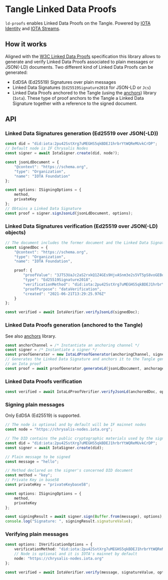 # Tangle Linked Data Proofs

`ld-proofs` enables Linked Data Proofs on the Tangle. Powered by [IOTA Identity](https://github.com/iotaledger/identity.rs) and [IOTA Streams](https://github.com/iotaledger/streams). 

## How it works

Aligned with the [W3C Linked Data Proofs](https://w3c-ccg.github.io/ld-proofs/) specification this library allows to generate and verify Linked Data Proofs associated to plain messages or JSON(-LD) documents. Two different kind of Linked Data Proofs can be generated:

* EdDSA (Ed25519) Signatures over plain messages
* Linked Data Signatures (`Ed25519Signature2018` for JSON-LD or `Jcs`)
* Linked Data Proofs anchored to the Tangle (using the [anchors](../anchors)) library (`Iota`). These type of proof anchors to the Tangle a Linked Data Signature together with a reference to the signed document. 

## API

### Linked Data Signatures generation (Ed25519 over JSON(-LD))

```ts
const did = "did:iota:2pu42SstXrg7uMEGHS5qkBDEJ1hrbrYtWQReMUvkCrDP";
// Default node is IF Chrysalis Nodes
const signer = await IotaSigner.create(did, node?);

const jsonLdDocument = {
    "@context": "https://schema.org",
    "type": "Organization",
    "name": "IOTA Foundation"
};

const options: ISigningOptions = {
    method,
    privateKey
};
// Obtains a Linked Data Signature
const proof = signer.signJsonLd(jsonLdDocument, options);
```

### Linked Data Signatures verification (Ed25519 over JSON(-LD) objects)

```ts
// The document includes the former document and the Linked Data Signature
const signedDoc = {
    "@context": "https://schema.org",
    "type": "Organization",
    "name": "IOTA Foundation",

    proof: {
        "proofValue": "3JTS3UaJc2aS2rxkQ1Z4GEs9HjvASnm3e2s5VT5pS8voGEBodWBBd6P7YUmq8eN92H9v1u2gmqER7Y6wXhgcywYX",
        "type": "Ed25519Signature2018",
        "verificationMethod": "did:iota:2pu42SstXrg7uMEGHS5qkBDEJ1hrbrYtWQReMUvkCrDP#key",
        "proofPurpose": "dataVerification",
        "created": "2021-06-21T13:29:25.976Z"
    }
};

const verified = await IotaVerifier.verifyJsonLd(signedDoc);
```

### Linked Data Proofs generation (anchored to the Tangle)

See also [anchors](../anchors) library. 

```ts
const anchorChannel = /* Instantiate an anchoring channel */
const signer = /* Instantiate a signer */
const proofGenerator = new IotaLdProofGenerator(anchoringChannel, signer);
// Generates the Linked Data Signature and anchors it to the Tangle generating 
// an Iota proof
const proof = await proofGenerator.generateLd(jsonLdDocument, anchorageID)
```

### Linked Data Proofs verification

```ts
const verified = await IotaLdProofVerifier.verifyJsonLd(anchoredDoc, options?);
```

### Signing plain messages

Only EdDSA (Ed25519) is supported. 

```ts
// The node is optional and by default will be IF mainnet nodes
const node = "https://chrysalis-nodes.iota.org";

// The DID contains the public cryptographic materials used by the signer
const did = "did:iota:2pu42SstXrg7uMEGHS5qkBDEJ1hrbrYtWQReMUvkCrDP";
const signer = await IotaSigner.create(did);

// Plain message to be signed
const message = "hello";

// Method declared on the signer's concerned DID document
const method = "key";
// Private Key in base58
const privateKey = "privateKeybase58";

const options: ISigningOptions = {
    method,
    privateKey
};

const signingResult = await signer.sign(Buffer.from(message), options);
console.log("Signature: ", signingResult.signatureValue);
```

### Verifying plain messages

```ts
const options: IVerificationOptions = {
    verificationMethod: "did:iota:2pu42SstXrg7uMEGHS5qkBDEJ1hrbrYtWQReMUvkCrDP#key",
    // Node is optional and it is IOTA's mainnet by default
    node: "https://chrysalis-nodes.iota.org"
};

const verified = await IotaVerifier.verify(message, signatureValue, options);
```
